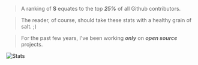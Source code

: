 >A ranking of **S** equates to the top ***25%*** of all Github contributors.

>The reader, of course, should take these stats with a healthy grain of salt. ;)

>For the past few years, I've been working ***only*** on ***open source*** projects.

![Stats](https://github-readme-stats.vercel.app/api?username=objektwerks&show_icons=true&hide_border=true)
